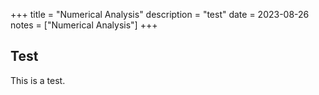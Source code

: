 +++
title = "Numerical Analysis"
description = "test"
date = 2023-08-26
notes = ["Numerical Analysis"]
+++

## Test

This is a test.
